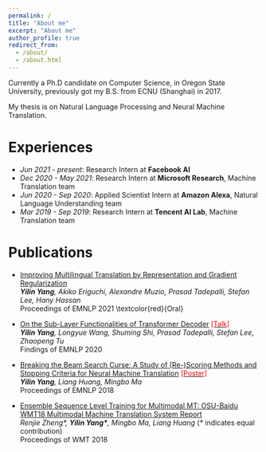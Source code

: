 ```yaml
---
permalink: /
title: "About me"
excerpt: "About me"
author_profile: true
redirect_from:
  - /about/
  - /about.html
---
```




Currently a Ph.D candidate on Computer Science, in Oregon State University, previously got my B.S. from ECNU (Shanghai) in 2017.

My thesis is on Natural Language Processing and Neural Machine Translation.


# Experiences
* *Jun 2021 - present*: Research Intern at **Facebook AI**
* *Dec 2020 - May 2021*: Research Intern at **Microsoft Research**, Machine Translation team
* *Jun 2020 - Sep 2020*: Applied Scientist Intern at **Amazon Alexa**, Natural Language Understanding team
* *Mar 2019 - Sep 2019*: Research Intern at **Tencent AI Lab**, Machine Translation team


# Publications
* [Improving Multilingual Translation by Representation and Gradient Regularization](https://arxiv.org/abs/2109.04778) \
***Yilin Yang**, Akiko Eriguchi, Alexandre Muzio, Prasad Tadepalli, Stefan Lee, Hany Hassan*\
Proceedings of EMNLP 2021 \textcolor{red}{Oral}

* [On the Sub-Layer Functionalities of Transformer Decoder](https://arxiv.org/abs/2010.02648) [<span style="color:red">[Talk]</span>
](https://slideslive.com/38940141/on-the-sublayer-functionalities-of-transformer-decoder) \
***Yilin Yang**, Longyue Wang, Shuming Shi, Prasad Tadepalli, Stefan Lee, Zhaopeng Tu*\
Findings of EMNLP 2020

* [Breaking the Beam Search Curse: A Study of (Re-)Scoring Methods and Stopping Criteria for Neural Machine Translation](https://arxiv.org/abs/1808.09582) [<span style="color:red">[Poster]</span>](https://yilinyang7.github.io/files/emnlp18-poster.pdf)\
***Yilin Yang**, Liang Huang, Mingbo Ma*\
Proceedings of EMNLP 2018

* [Ensemble Sequence Level Training for Multimodal MT: OSU-Baidu WMT18 Multimodal Machine Translation System Report](https://arxiv.org/abs/1808.10592)\
*Renjie Zheng\*, **Yilin Yang\***, Mingbo Ma, Liang Huang* (*\** indicates equal contribution)\
Proceedings of WMT 2018

